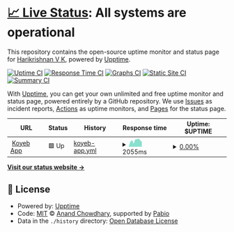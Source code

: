 # [📈 Live Status](https://hk-vk.github.io/server-monitoring): <!--live status--> **All systems are operational**

This repository contains the open-source uptime monitor and status page for [Harikrishnan V K](https://hk-vk.github.io/server-monitoring), powered by [Upptime](https://github.com/upptime/upptime).

[![Uptime CI](https://github.com/hk-vk/server-monitoring/workflows/Uptime%20CI/badge.svg)](https://github.com/hk-vk/server-monitoring/actions?query=workflow%3A%22Uptime+CI%22)
[![Response Time CI](https://github.com/hk-vk/server-monitoring/workflows/Response%20Time%20CI/badge.svg)](https://github.com/hk-vk/server-monitoring/actions?query=workflow%3A%22Response+Time+CI%22)
[![Graphs CI](https://github.com/hk-vk/server-monitoring/workflows/Graphs%20CI/badge.svg)](https://github.com/hk-vk/server-monitoring/actions?query=workflow%3A%22Graphs+CI%22)
[![Static Site CI](https://github.com/hk-vk/server-monitoring/workflows/Static%20Site%20CI/badge.svg)](https://github.com/hk-vk/server-monitoring/actions?query=workflow%3A%22Static+Site+CI%22)
[![Summary CI](https://github.com/hk-vk/server-monitoring/workflows/Summary%20CI/badge.svg)](https://github.com/hk-vk/server-monitoring/actions?query=workflow%3A%22Summary+CI%22)

With [Upptime](https://upptime.js.org), you can get your own unlimited and free uptime monitor and status page, powered entirely by a GitHub repository. We use [Issues](https://github.com/hk-vk/server-monitoring/issues) as incident reports, [Actions](https://github.com/hk-vk/server-monitoring/actions) as uptime monitors, and [Pages](https://hk-vk.github.io/server-monitoring) for the status page.

<!--start: status pages-->
<!-- This summary is generated by Upptime (https://github.com/upptime/upptime) -->
<!-- Do not edit this manually, your changes will be overwritten -->
<!-- prettier-ignore -->
| URL | Status | History | Response time | Uptime: $UPTIME |
| --- | ------ | ------- | ------------- | ------ |
| <img alt="" src="https://icons.duckduckgo.com/ip3/administrative-prissie-hari3048-b8cb2af3.koyeb.app.ico" height="13"> [Koyeb App](https://administrative-prissie-hari3048-b8cb2af3.koyeb.app/) | 🟩 Up | [koyeb-app.yml](https://github.com/hk-vk/server-monitoring/commits/HEAD/history/koyeb-app.yml) | <details><summary><img alt="Response time graph" src="./graphs/koyeb-app/response-time-week.png" height="20"> 2055ms</summary><br><a href="https://hk-vk.github.io/server-monitoring/history/koyeb-app"><img alt="Response time 1038" src="https://img.shields.io/endpoint?url=https%3A%2F%2Fraw.githubusercontent.com%2Fhk-vk%2Fserver-monitoring%2FHEAD%2Fapi%2Fkoyeb-app%2Fresponse-time.json"></a><br><a href="https://hk-vk.github.io/server-monitoring/history/koyeb-app"><img alt="24-hour response time 5870" src="https://img.shields.io/endpoint?url=https%3A%2F%2Fraw.githubusercontent.com%2Fhk-vk%2Fserver-monitoring%2FHEAD%2Fapi%2Fkoyeb-app%2Fresponse-time-day.json"></a><br><a href="https://hk-vk.github.io/server-monitoring/history/koyeb-app"><img alt="7-day response time 2055" src="https://img.shields.io/endpoint?url=https%3A%2F%2Fraw.githubusercontent.com%2Fhk-vk%2Fserver-monitoring%2FHEAD%2Fapi%2Fkoyeb-app%2Fresponse-time-week.json"></a><br><a href="https://hk-vk.github.io/server-monitoring/history/koyeb-app"><img alt="30-day response time 1960" src="https://img.shields.io/endpoint?url=https%3A%2F%2Fraw.githubusercontent.com%2Fhk-vk%2Fserver-monitoring%2FHEAD%2Fapi%2Fkoyeb-app%2Fresponse-time-month.json"></a><br><a href="https://hk-vk.github.io/server-monitoring/history/koyeb-app"><img alt="1-year response time 1038" src="https://img.shields.io/endpoint?url=https%3A%2F%2Fraw.githubusercontent.com%2Fhk-vk%2Fserver-monitoring%2FHEAD%2Fapi%2Fkoyeb-app%2Fresponse-time-year.json"></a></details> | <details><summary><a href="https://hk-vk.github.io/server-monitoring/history/koyeb-app">0.00%</a></summary><a href="https://hk-vk.github.io/server-monitoring/history/koyeb-app"><img alt="Uptime: $UPTIME 15.87%" src="https://img.shields.io/endpoint?url=https%3A%2F%2Fraw.githubusercontent.com%2Fhk-vk%2Fserver-monitoring%2FHEAD%2Fapi%2Fkoyeb-app%2Fuptime.json"></a><br><a href="https://hk-vk.github.io/server-monitoring/history/koyeb-app"><img alt="24-hour uptime 0.00%" src="https://img.shields.io/endpoint?url=https%3A%2F%2Fraw.githubusercontent.com%2Fhk-vk%2Fserver-monitoring%2FHEAD%2Fapi%2Fkoyeb-app%2Fuptime-day.json"></a><br><a href="https://hk-vk.github.io/server-monitoring/history/koyeb-app"><img alt="7-day uptime 0.00%" src="https://img.shields.io/endpoint?url=https%3A%2F%2Fraw.githubusercontent.com%2Fhk-vk%2Fserver-monitoring%2FHEAD%2Fapi%2Fkoyeb-app%2Fuptime-week.json"></a><br><a href="https://hk-vk.github.io/server-monitoring/history/koyeb-app"><img alt="30-day uptime 0.00%" src="https://img.shields.io/endpoint?url=https%3A%2F%2Fraw.githubusercontent.com%2Fhk-vk%2Fserver-monitoring%2FHEAD%2Fapi%2Fkoyeb-app%2Fuptime-month.json"></a><br><a href="https://hk-vk.github.io/server-monitoring/history/koyeb-app"><img alt="1-year uptime 15.87%" src="https://img.shields.io/endpoint?url=https%3A%2F%2Fraw.githubusercontent.com%2Fhk-vk%2Fserver-monitoring%2FHEAD%2Fapi%2Fkoyeb-app%2Fuptime-year.json"></a></details>

<!--end: status pages-->

[**Visit our status website →**](https://hk-vk.github.io/server-monitoring)

## 📄 License

- Powered by: [Upptime](https://github.com/upptime/upptime)
- Code: [MIT](./LICENSE) © [Anand Chowdhary](https://anandchowdhary.com), supported by [Pabio](https://pabio.com)
- Data in the `./history` directory: [Open Database License](https://opendatacommons.org/licenses/odbl/1-0/)
